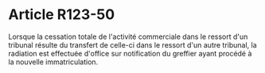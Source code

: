 # Article R123-50

Lorsque la cessation totale de l'activité commerciale dans le ressort d'un tribunal résulte du transfert de celle-ci dans le ressort d'un autre tribunal, la radiation est effectuée d'office sur notification du greffier ayant procédé à la nouvelle immatriculation.
